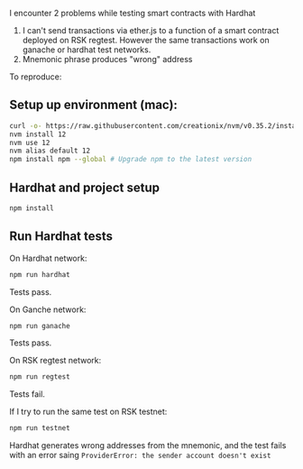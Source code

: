 I encounter 2 problems while testing smart contracts with Hardhat

1. I can't send transactions via ether.js to a function of a smart contract deployed on RSK regtest. However the same transactions work on ganache or hardhat test networks. 
2. Mnemonic phrase produces "wrong" address 

To reproduce:

## Setup up environment (mac):
```bash
curl -o- https://raw.githubusercontent.com/creationix/nvm/v0.35.2/install.sh | bash
nvm install 12
nvm use 12
nvm alias default 12
npm install npm --global # Upgrade npm to the latest version
```
## Hardhat and project setup
```bash
npm install
```
## Run Hardhat tests
On Hardhat network:

```bash
npm run hardhat
```
Tests pass.

On Ganche network:

```bash
npm run ganache
```
Tests pass.

On RSK regtest network:

```bash
npm run regtest
```
Tests fail.

If I try to run the same test on RSK testnet:

```bash
npm run testnet
```
Hardhat generates wrong addresses from the mnemonic, and the test fails
with an error saing 
`ProviderError: the sender account doesn't exist`